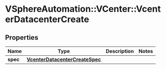 # VSphereAutomation::VCenter::VcenterDatacenterCreate

## Properties
Name | Type | Description | Notes
------------ | ------------- | ------------- | -------------
**spec** | [**VcenterDatacenterCreateSpec**](VcenterDatacenterCreateSpec.md) |  | 


